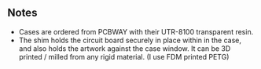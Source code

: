 ## Notes
* Cases are ordered from PCBWAY with their UTR-8100 transparent resin.
* The shim holds the circuit board securely in place within in the case, and also holds the artwork against the case window. It can be 3D printed / milled from any rigid material. (I use FDM printed PETG)